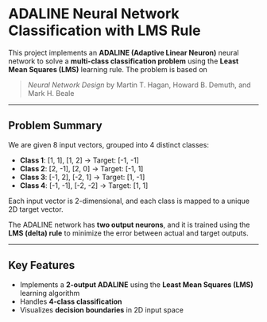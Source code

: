 # ADALINE Neural Network Classification with LMS Rule

This project implements an **ADALINE (Adaptive Linear Neuron)** neural network to solve a **multi-class classification problem** using the **Least Mean Squares (LMS)** learning rule. The problem is based on
> *Neural Network Design* by Martin T. Hagan, Howard B. Demuth, and Mark H. Beale

---

## Problem Summary

We are given 8 input vectors, grouped into 4 distinct classes:

- **Class 1**: [1, 1], [1, 2] → Target: [-1, -1]  
- **Class 2**: [2, -1], [2, 0] → Target: [-1, 1]  
- **Class 3**: [-1, 2], [-2, 1] → Target: [1, -1]  
- **Class 4**: [-1, -1], [-2, -2] → Target: [1, 1]

Each input vector is 2-dimensional, and each class is mapped to a unique 2D target vector.

The ADALINE network has **two output neurons**, and it is trained using the **LMS (delta) rule** to minimize the error between actual and target outputs.

------------------------------------

## Key Features

- Implements a **2-output ADALINE** using the **Least Mean Squares (LMS)** learning algorithm
- Handles **4-class classification**
- Visualizes **decision boundaries** in 2D input space


